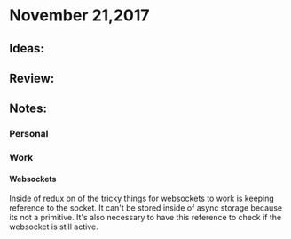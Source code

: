 # November 21,2017


## Ideas:

## Review:

## Notes:

### Personal

### Work

#### Websockets

Inside of redux on of the tricky things for websockets to work is keeping reference to the socket. It can't be stored inside of async storage because its not a primitive. It's also necessary to have this reference to check if the websocket is still active.

